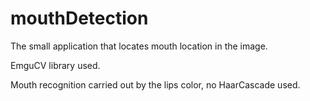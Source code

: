 # mouthDetection

The small application that locates mouth location in the image.

EmguCV library used.

Mouth recognition carried out by the lips color, no HaarCascade used.
